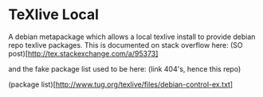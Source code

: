 TeXlive Local
=============

A debian metapackage which allows a local texlive install to provide debian repo texlive packages.
This is documented on stack overflow here:
(SO post)[http://tex.stackexchange.com/a/95373]

and the fake package list used to be here: (link 404's, hence this repo)

(package list)[http://www.tug.org/texlive/files/debian-control-ex.txt]

